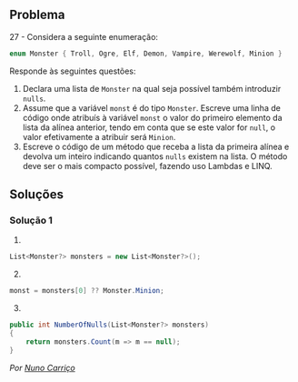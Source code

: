 ﻿## Problema

27 -  Considera a seguinte enumeração:

```cs
enum Monster { Troll, Ogre, Elf, Demon, Vampire, Werewolf, Minion }
```

Responde às seguintes questões:

1.  Declara uma lista de `Monster` na qual seja possível também introduzir
    `nulls`.
2.  Assume que a variável `monst` é do tipo `Monster`. Escreve uma linha de
    código onde atribuís à variável `monst` o valor do primeiro elemento da
    lista da alínea anterior, tendo em conta que se este valor for `null`, o
    valor efetivamente a atribuir será `Minion`.
3.  Escreve o código de um método que receba a lista da primeira alínea e
    devolva um inteiro indicando quantos `nulls` existem na lista. O método
    deve ser o mais compacto possível, fazendo uso Lambdas e LINQ.

## Soluções

### Solução 1

1. 
```cs
List<Monster?> monsters = new List<Monster?>();
```

2. 
```cs
monst = monsters[0] ?? Monster.Minion;
```

3.
```cs
public int NumberOfNulls(List<Monster?> monsters)
{
	return monsters.Count(m => m == null);
}
```


*Por [Nuno Carriço](https://github.com/NunoCarrico98)*
